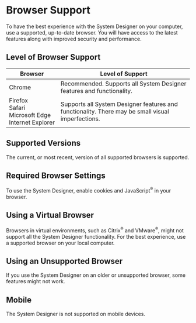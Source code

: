# Browser Support

To have the best experience with the System Designer on your computer, use a supported, up-to-date browser. You will have access to the latest features along with improved security and performance.

## Level of Browser Support

| Browser | Level of Support |
| ------------- | ------------- |
|  Chrome  |  Recommended. Supports all System Designer features and functionality.|
|  Firefox<br>Safari<br>Microsoft&nbsp;Edge<br>Internet&nbsp;Explorer | Supports all System Designer features and functionality. There may be small visual imperfections.  |

## Supported Versions
The current, or most recent, version of all supported browsers is supported.

## Required Browser Settings
To use the System Designer, enable cookies and JavaScript<sup>®</sup> in your browser.

## Using a Virtual Browser
Browsers in virtual environments, such as Citrix<sup>®</sup> and VMware<sup>®</sup>, might not support all the System Designer functionality. For the best experience, use a supported browser on your local computer.

## Using an Unsupported Browser
If you use the System Designer on an older or unsupported browser, some features might not work.

## Mobile
The System Designer is not supported on mobile devices.
